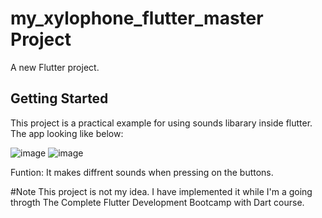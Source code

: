 # my_xylophone_flutter_master Project
A new Flutter project.

## Getting Started

This project is a practical example for using sounds libarary inside flutter.
The app looking like below:

![image](https://user-images.githubusercontent.com/61351498/182548326-4942adbb-3c94-44ed-a56d-013dd98eac0c.png)
![image](https://user-images.githubusercontent.com/61351498/182549431-69e6f8da-4213-46c7-87c8-5966b58e9cdd.png)



Funtion:
It makes diffrent sounds when pressing on the buttons.


#Note
This project is not my idea. I have implemented it while I'm a going throgth The Complete Flutter Development Bootcamp with Dart course. 


